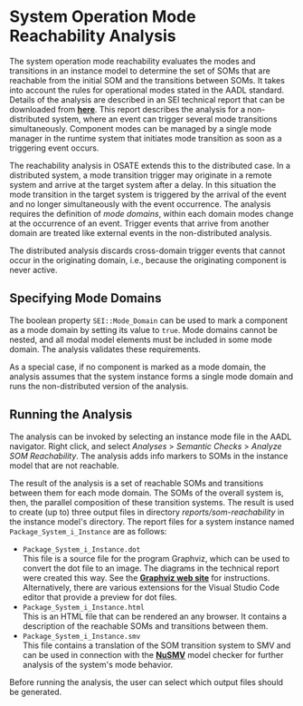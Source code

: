 <!--
Copyright (c) 2004-2025 Carnegie Mellon University and others. (see Contributors file). 
All Rights Reserved.

NO WARRANTY. ALL MATERIAL IS FURNISHED ON AN "AS-IS" BASIS. CARNEGIE MELLON UNIVERSITY MAKES NO WARRANTIES OF ANY
KIND, EITHER EXPRESSED OR IMPLIED, AS TO ANY MATTER INCLUDING, BUT NOT LIMITED TO, WARRANTY OF FITNESS FOR PURPOSE
OR MERCHANTABILITY, EXCLUSIVITY, OR RESULTS OBTAINED FROM USE OF THE MATERIAL. CARNEGIE MELLON UNIVERSITY DOES NOT
MAKE ANY WARRANTY OF ANY KIND WITH RESPECT TO FREEDOM FROM PATENT, TRADEMARK, OR COPYRIGHT INFRINGEMENT.

This program and the accompanying materials are made available under the terms of the Eclipse Public License 2.0
which is available at https://www.eclipse.org/legal/epl-2.0/
SPDX-License-Identifier: EPL-2.0

Created, in part, with funding and support from the United States Government. (see Acknowledgments file).

This program includes and/or can make use of certain third party source code, object code, documentation and other
files ("Third Party Software"). The Third Party Software that is used by this program is dependent upon your system
configuration. By using this program, You agree to comply with any and all relevant Third Party Software terms and
conditions contained in any such Third Party Software or separate license file distributed with such Third Party
Software. The parties who own the Third Party Software ("Third Party Licensors") are intended third party benefici-
aries to this license with respect to the terms applicable to their Third Party Software. Third Party Software li-
censes only apply to the Third Party Software and not any other portion of this program or this program as a whole.
-->
# System Operation Mode Reachability Analysis

<!--[TOC levels=2-4 bullet hierarchy]-->

The system operation mode reachability evaluates the modes and transitions in an instance model to determine the set of SOMs that are reachable from the initial SOM and the transitions between SOMs. It takes into account the rules for operational modes stated in the AADL standard. Details of the analysis are described in an SEI technical report that can be downloaded from **[here](https://insights.sei.cmu.edu/library/reachability-of-system-operation-modes-in-aadl/)**. This report describes the analysis for a non-distributed system, where an event can trigger several mode transitions simultaneously. Component modes can be managed by a single mode manager in the runtime system that initiates mode transition as soon as a triggering event occurs.

The reachability analysis in OSATE extends this to the distributed case. In a distributed system, a mode transition trigger may originate in a remote system and arrive at the target system after a delay. In this situation the mode transition in the target system is triggered by the arrival of the event and no longer simultaneously with the event occurrence. The analysis requires the definition of *mode domains*, within each domain modes change at the occurrence of an event. Trigger events that arrive from another domain are treated like external events in the non-distributed analysis.

The distributed analysis discards cross-domain trigger events that cannot occur in the originating domain, i.e., because the originating component is never active.

## Specifying Mode Domains

The boolean property `SEI::Mode_Domain` can be used to mark a component as a mode domain by setting its value to `true`. Mode domains cannot be nested, and all modal model elements must be included in some mode domain. The analysis validates these requirements.

As a special case, if no component is marked as a mode domain, the analysis assumes that the system instance forms a single mode domain and runs the non-distributed version of the analysis.

## Running the Analysis

The analysis can be invoked by selecting an instance mode file in the AADL navigator. Right click, and select *Analyses* > *Semantic Checks* > *Analyze SOM Reachability*. The analysis adds info markers to SOMs in the instance model that are not reachable.

The result of the analysis is a set of reachable SOMs and transitions between them for each mode domain. The SOMs of the overall system is, then, the parallel composition of these transition systems. The result is used to create (up to) three output files in directory *reports/som-reachability* in the instance model's directory. The report files for a system instance named `Package_System_i_Instance` are as follows:

 * `Package_System_i_Instance.dot`<br>
 This file is a source file for the program Graphviz, which can be used to convert the dot file to an image. The diagrams in the technical report were created this way. See the **[Graphviz web site](https://graphviz.org/)** for instructions. Alternatively, there are various extensions for the Visual Studio Code editor that provide a preview for dot files.
 * `Package_System_i_Instance.html`<br>
 This is an HTML file that can be rendered an any browser. It contains a description of the reachable SOMs and transitions between them.  
 * `Package_System_i_Instance.smv`<br>
 This file contains a translation of the SOM transition system to SMV and can be used in connection with the **[NuSMV](https://nusmv.fbk.eu/)** model checker for further analysis of the system's mode behavior.

Before running the analysis, the user can select which output files should be generated.

